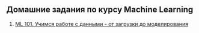 ## Домашние задания по курсу Machine Learning

1. [ML 101. Учимся работе с данными - от загрузки до моделирования](https://github.com/Infinitycus/ml-course-otus/blob/master/1%20EDA%20and%20kNN/EDA_kNN.ipynb)
